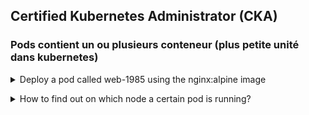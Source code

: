## Certified Kubernetes Administrator (CKA)

### Pods contient un ou plusieurs conteneur (plus petite unité dans kubernetes)

<details>
<summary>Deploy a pod called web-1985 using the nginx:alpine image</code></summary><br><b>

`kubectl run web-1985 --image=nginx:alpine --restart=Never`
</b></details>

<details>
<summary>How to find out on which node a certain pod is running?</summary><br><b>

`kubectl get po -o wide`
</b></details>
